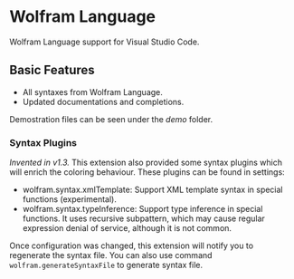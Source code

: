 # Wolfram Language

Wolfram Language support for Visual Studio Code.

## Basic Features

- All syntaxes from Wolfram Language.
- Updated documentations and completions.

Demostration files can be seen under the *demo* folder.

### Syntax Plugins 

*Invented in v1.3.* This extension also provided some syntax plugins which will enrich the coloring behaviour. These plugins can be found in settings:

- wolfram.syntax.xmlTemplate: Support XML template syntax in special functions (experimental).
- wolfram.syntax.typeInference: Support type inference in special functions. It uses recursive subpattern, which may cause regular expression denial of service, although it is not common.

Once configuration was changed, this extension will notify you to regenerate the syntax file. You can also use command `wolfram.generateSyntaxFile` to generate syntax file.

